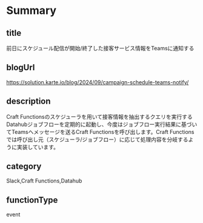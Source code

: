 # Summary

## title

前日にスケジュール配信が開始/終了した接客サービス情報をTeamsに通知する

## blogUrl

https://solution.karte.io/blog/2024/09/campaign-schedule-teams-notify/

## description

Craft Functionsのスケジューラを用いて接客情報を抽出するクエリを実行するDatahubジョブフローを定期的に起動し、今度はジョブフロー実行結果に基づいてTeamsへメッセージを送るCraft Functionsを呼び出します。Craft Functionsでは呼び出し元（スケジューラ/ジョブフロー）に応じて処理内容を分岐するように実装しています。

## category

Slack,Craft Functions,Datahub

## functionType 

event